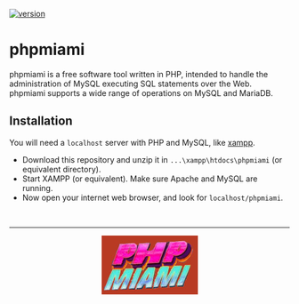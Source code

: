 [![version](https://img.shields.io/badge/version-0.9-tomato.svg)](https://semver.org)

# phpmiami
phpmiami is a free software tool written in PHP, intended to handle the administration of MySQL executing SQL statements over the Web. phpmiami supports a wide range of operations on MySQL and MariaDB.

## Installation
You will need a `localhost` server with PHP and MySQL, like [xampp](https://www.apachefriends.org/download.html).

- Download this repository and unzip it in `...\xampp\htdocs\phpmiami` (or equivalent directory).
- Start XAMPP (or equivalent). Make sure Apache and MySQL are running.
- Now open your internet web browser, and look for `localhost/phpmiami`.




<br><hr>
<p align="center"><img src="/res/banner.jpg" alt=""></p>
